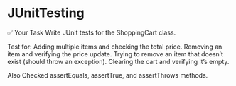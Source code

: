 # JUnitTesting

✅ Your Task
Write JUnit tests for the ShoppingCart class.

Test for:
Adding multiple items and checking the total price.
Removing an item and verifying the price update.
Trying to remove an item that doesn’t exist (should throw an exception).
Clearing the cart and verifying it’s empty.

Also Checked assertEquals, assertTrue, and assertThrows methods.
